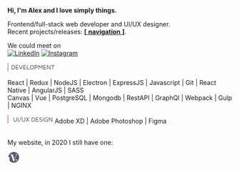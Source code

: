 **Hi, I'm Alex and I love simply things.**  

Frontend/full-stack web developer and UI/UX designer.  
Recent projects/releases: [**[** **navigation** **]**](https://github.com/hadabr/navigation).  

We could meet on  
[![LinkedIn](https://img.shields.io/badge/Linkedin?logo=Linkedin&style=for-the-badge&color=white)][Linkedin] [![Instagram](https://img.shields.io/badge/Instagram-white?logo=Instagram&style=for-the-badge&color=white)][Instagram]    

<img src = "https://raw.githubusercontent.com/hadabr/hadabr/master/assets/DEV.png"/>  

React |
Redux | 
NodeJS | 
Electron | 
ExpressJS | 
Javascript | 
Git |
React Native | 
AngularJS | 
SASS    
Canvas | 
Vue | 
PostgreSQL | 
Mongodb |
RestAPI | 
GraphQl | 
Webpack | 
Gulp | 
NGINX    
  
<img src = "https://raw.githubusercontent.com/hadabr/hadabr/master/assets/ui.png"/>  
Adobe XD | 
Adobe Photoshop | 
Figma  

&nbsp;  
My website, in 2020 I still have one:   
[![brandband](https://raw.githubusercontent.com/hadabr/hadabr/master/assets/brabant.png "brandband")](https://brandband.io/)  

   [linkedin]: <https://www.linkedin.com/in/alex-dovghii/>
   [instagram]: <https://www.instagram.com/pockethabr>
   [behance]: <https://www.behance.net/alexdovghi6c9c>
   [navigation]: <https://github.com/hadabr/navigation>
